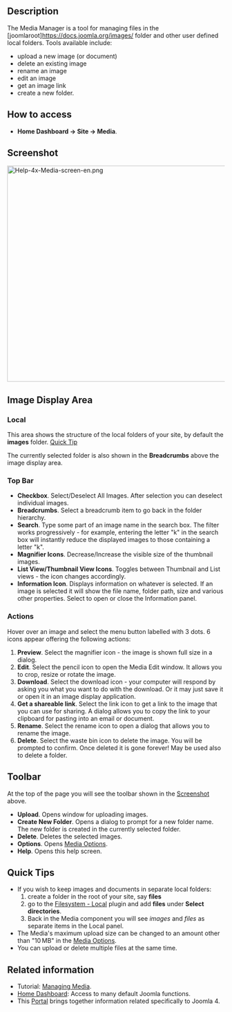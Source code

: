 <!-- Help4.x:Media -->

## Description

The Media Manager is a tool for managing files in the
\[joomlaroot\]https://docs.joomla.org/images/ folder and other user
defined local folders. Tools available include:

- upload a new image (or document)
- delete an existing image
- rename an image
- edit an image
- get an image link
- create a new folder.

## How to access

- **Home Dashboard **→** Site **→** Media**.

## Screenshot

<img
src="https://docs.joomla.org/images/thumb/5/5a/Help-4x-Media-screen-en.png/800px-Help-4x-Media-screen-en.png"
decoding="async"
srcset="https://docs.joomla.org/images/thumb/5/5a/Help-4x-Media-screen-en.png/1200px-Help-4x-Media-screen-en.png 1.5x, https://docs.joomla.org/images/thumb/5/5a/Help-4x-Media-screen-en.png/1600px-Help-4x-Media-screen-en.png 2x"
data-file-width="2240" data-file-height="1400" width="800" height="500"
alt="Help-4x-Media-screen-en.png" />

## Image Display Area

### Local

This area shows the structure of the local folders of your site, by
default the **images** folder. [Quick Tip](#quicktips)

The currently selected folder is also shown in the **Breadcrumbs** above
the image display area.

### Top Bar

- **Checkbox**. Select/Deselect All Images. After selection you can
  deselect individual images.
- **Breadcrumbs**. Select a breadcrumb item to go back in the folder
  hierarchy.
- **Search**. Type some part of an image name in the search box. The
  filter works progressively - for example, entering the letter "k" in
  the search box will instantly reduce the displayed images to those
  containing a letter "k".
- **Magnifier Icons**. Decrease/Increase the visible size of the
  thumbnail images.
- **List View/Thumbnail View Icons**. Toggles between Thumbnail and List
  views - the icon changes accordingly.
- **Information Icon**. Displays information on whatever is selected. If
  an image is selected it will show the file name, folder path, size and
  various other properties. Select to open or close the Information
  panel.

### Actions

Hover over an image and select the menu button labelled with 3 dots. 6
icons appear offering the following actions:

1.  **Preview**. Select the magnifier icon - the image is shown full
    size in a dialog.
2.  **Edit**. Select the pencil icon to open the Media Edit window. It
    allows you to crop, resize or rotate the image.
3.  **Download**. Select the download icon - your computer will respond
    by asking you what you want to do with the download. Or it may just
    save it or open it in an image display application.
4.  **Get a shareable link**. Select the link icon to get a link to the
    image that you can use for sharing. A dialog allows you to copy the
    link to your clipboard for pasting into an email or document.
5.  **Rename**. Select the rename icon to open a dialog that allows you
    to rename the image.
6.  **Delete**. Select the waste bin icon to delete the image. You will
    be prompted to confirm. Once deleted it is gone forever! May be used
    also to delete a folder.

## Toolbar

At the top of the page you will see the toolbar shown in the
[Screenshot](#screenshot) above.

- **Upload**. Opens window for uploading images.
- **Create New Folder**. Opens a dialog to prompt for a new folder name.
  The new folder is created in the currently selected folder.
- **Delete**. Deletes the selected images.
- **Options**. Opens [Media
  Options](https://docs.joomla.org/Help4.x:Media:_Options/en "Help4.x:Media: Options/en").
- **Help**. Opens this help screen.

## Quick Tips

- If you wish to keep images and documents in separate local folders:
  1.  create a folder in the root of your site, say **files**
  2.  go to the [Filesystem -
      Local](https://docs.joomla.org/J4.x:Media:_Options/en "J4.x:Media: Options/en")
      plugin and add **files** under **Select directories**.
  3.  Back in the Media component you will see *images* and *files* as
      separate items in the Local panel.
- The Media's maximum upload size can be changed to an amount other than
  "10 MB" in the [Media
  Options](https://docs.joomla.org/Help4.x:Media:_Options/en "Help4.x:Media: Options/en").
- You can upload or delete multiple files at the same time.

## Related information

- Tutorial: [Managing
  Media](https://docs.joomla.org/J4.x:Managing_Media/en "J4.x:Managing Media/en").
- [Home
  Dashboard](https://docs.joomla.org/Help4.x:Home_Dashboard/en "Help4.x:Home Dashboard/en"):
  Access to many default Joomla functions.
- This
  [Portal](https://docs.joomla.org/Portal:Joomla_4/en "Portal:Joomla 4/en")
  brings together information related specifically to Joomla 4.
